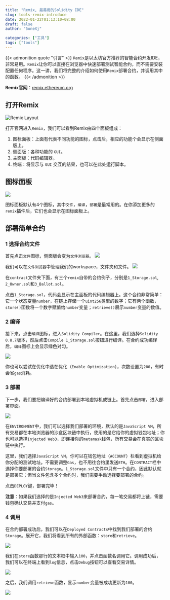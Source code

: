 ```yaml
---
title: "Remix, 最易用的Solidity IDE"
slug: tools-remix-introduce
date: 2022-01-22T01:13:10+08:00
draft: false
author: "5oneXj"

categories: ["工具"]
tags: ["tools"]
---
```


{{< admonition quote "引言" >}}
`Remix`是以太坊官方推荐的智能合约开发IDE，非常易用。`Remix`让你可以直接在浏览器中快速部署测试智能合约，而不需要安装配置任何程序。这一讲，我们将完整的介绍如何使用`Remix`部署合约，并调用其中的函数。
{{< /admonition >}}

**Remix官网**：[remix.ethereum.org](https://remix.ethereum.org)

## 打开Remix
![Remix Layout](https://raw.githubusercontent.com/jollysone/Picture-Library/master/blog/202302252316881.png)

打开官网进入`Remix`，我们可以看到Remix由四个面板组成：
1. 图标面板：上面有代表不同功能的图标，点击后，相应的功能个会显示在侧面版上。
2. 侧面版：各种功能的 `GUI`。
3. 主面板：代码编辑器。
4. 终端：将显示与 `GUI` 交互的结果，也可以在此处运行脚本。

## 图标面板
![](https://raw.githubusercontent.com/jollysone/Picture-Library/master/blog/202302252316509.png)

图标面板默认有4个图标，其中`文件`，`编译`，`部署`是最常用的。在你添加更多的`remix`插件后，它们也会显示在图标面板上。

## 部署简单合约
### 1 选择合约文件
首先点击`文件`图标，侧面版会变为`文件浏览器`。
![](https://raw.githubusercontent.com/jollysone/Picture-Library/master/blog/202302252317544.png)

我们可以在`文件浏览器`中管理我们的workspace，文件夹和文件。
![](https://raw.githubusercontent.com/jollysone/Picture-Library/master/blog/202302252317553.png)

在`contract`文件夹下面，有三个`remix`自带的合约例子，分别是`1_Storage.sol`, `2_Owner.sol`和`3_Ballot.sol`。

点击`1_Storage.sol`，代码会显示在主面板的代码编辑器上。这个合约非常简单：它一个状态变量`number`，在链上存储一个`uint256`类型的数字；它有两个函数，`store()`函数将一个数字赋值给`number`变量；`retrieve()`展示`number`变量的数值。

### 2 编译
接下来，点击`编译`图标，进入`Solidity Compiler`。在这里，我们选择`Solidity 0.8.7`版本，然后点击`Compile 1_Storage.sol`按钮进行编译。在合约成功编译后，`编译`图标上会显示绿色对勾。

![](https://raw.githubusercontent.com/jollysone/Picture-Library/master/blog/202302252317592.png)

你也可以尝试在优化中选在优化（`Enable Optimization`），次数设置为`200`，有时会省`gas`消耗。

### 3 部署
下一步，我们要把编译好的合约部署到本地虚拟机或链上。首先点击`部署`，进入部署界面。

![](https://raw.githubusercontent.com/jollysone/Picture-Library/master/blog/202302252318935.png)

在`ENVIRONMENT`中，我们可以选择我们部署的环境，默认的是`JavaScript VM`，所有交易都在本地浏览器的沙盒区块链中执行，使用的是它给你的虚拟钱包地址；你也可以选择`Injected Web3`，即连接你的`metamask`钱包，所有交易会在真实的区块链中执行。

这里，我们选择`JavaScript VM`，你可以在钱包地址（`ACCOUNT`）栏看到虚拟机给你分配的测试地址。不需要调整`Gas`，也不用往合约里发送`ETH`。在`CONTRACT`栏中选择你要部署的合约`Storage`。`1_Storage.sol`文件中只有一个合约，因此默认就是部署它；但当文件包含多个合约时，我们需要手动选择要部署的合约。

点击`DEPLOY`键，部署完毕！

**注意**：如果我们选择的是`Injected Web3`来部署合约，每一笔交易都将上链，需要钱包确认交易并支付`gas`。

### 4 调用
在合约部署成功后，我们可以在`Deployed Contracts`中找到我们部署的合约`Storage`。展开它，我们将看到所有的外部函数：`store`和`retrieve`。

![](https://raw.githubusercontent.com/jollysone/Picture-Library/master/blog/202302252318278.png)

我们在`store`函数那行的文本框中输入`100`，并点击函数名调用它。调用成功后，我们可以在终端上看到`log`信息，点击`Debug`按钮可以查看交易详情。

![](https://raw.githubusercontent.com/jollysone/Picture-Library/master/blog/202302252319108.png)

之后，我们调用`retrieve`函数，显示`number`变量被成功更新为`100`。

![](https://raw.githubusercontent.com/jollysone/Picture-Library/master/blog/202302252319034.png)

